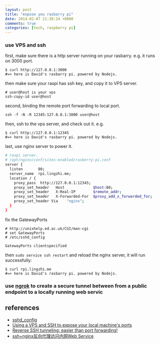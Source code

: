```yaml
---
layout: post
title: "expose you rasbarry pi"
date: 2014-02-07 21:38:24 +0800
comments: true
categories: [tech, raspberry pi]
---
```


### use VPS and ssh

first, make sure there is a http server running on your rasbarry.
e.g. it runs on 3000 port.
```
$ curl http://127.0.0.1:3000
#=> here is David's rasbarry pi. powered by Nodejs.
```

then make sure your raspi has ssh key, and copy it to VPS server.

```
# user@host is your vps
ssh-copy-id user@host
```

<!-- more -->

second, binding the remote port forwarding to local port.
```
ssh -f -N -R 12345:127.0.0.1:3000 user@host
```
then, ssh to the vps server, and check out it.
e.g.

```
$ curl http://127.0.0.1:12345
#=> here is David's rasbarry pi. powered by Nodejs.
```

last, use nginx server to power it.
``` bash
# raspi server.
# /opt/nginx/conf/sites-enabled/rasberry-pi.conf
server {
  listen       80;
  server_name  rpi.lingzhi.me;
  location / {
    proxy_pass  http://127.0.0.1:12345;
    proxy_set_header   Host             $host:80;
    proxy_set_header   X-Real-IP        $remote_addr;
    proxy_set_header   X-Forwarded-For  $proxy_add_x_forwarded_for;
    proxy_set_header Via    "nginx";
  }
}
```

fix the GatewayPorts
```
# http://unixhelp.ed.ac.uk/CGI/man-cgi
# set GatewayPorts
# /etc/sshd_config

GatewayPorts clientspecified

```

then `sudo service ssh restart` and reload the nginx server, it will run successfully:
```
$ curl rpi.lingzhi.me
#=> here is David's rasbarry pi. powered by Nodejs.
```

### use [ngrok](https://github.com/inconshreveable/ngrok) to create a secure tunnel between from a public endpoint to a locally running web servic

references
----------
- [sshd_config](http://unixhelp.ed.ac.uk/CGI/man-cgi?sshd_config+5)
- [Using a VPS and SSH to expose your local machine's ports](http://bafford.us/2011/08/31/67745483-using-a-vps-and-ssh-to-expose-your-local-mach/)
- [Reverse SSH tunneling: easier than port forwarding!](http://bbrinck.com/post/2318562750/reverse-ssh-tunneling-easier-than-port-forwarding)
- [ssh+nginx反向代理访问内网Web Service](http://logit.me/blog/2013/05/31/reverse-proxy/)

